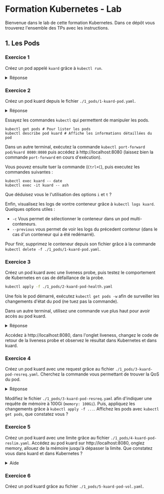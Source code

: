 # Formation Kubernetes - Lab

Bienvenue dans le lab de cette formation Kubernetes. Dans ce dépôt vous trouverez l'ensemble des TPs avec les instructions.

## 1. Les Pods

### Exercice 1

Créez un pod appelé `kuard` grâce à `kubectl run`.

<details><summary>Réponse</summary>
  
  ```bash
    kubectl run kuard --image=gcr.io/kuar-demo/kuard-amd64:blue
    kubectl get pods
    kubectl delete pod/kuard
  ```

</details>
  
### Exercice 2

Créez un pod kuard depuis le fichier `./1_pods/1-kuard-pod.yaml`.

<details><summary>Réponse</summary>
  
  ```bash
    # Si vous obtenez une erreur, vous avez peut être oublié de supprimer le pod kuard de l'exercice 1...
    kubectl apply -f ./1_pods/1-kuard-pod.yaml
  ```

</details>

Essayez les commandes `kubectl` qui permettent de manipuler les pods.

```shell
kubectl get pods # Pour lister les pods
kubectl describe pod kuard # Affiche les informations détaillées du pod
```

Dans un autre terminal, exécutez la commande `kubectl port-forward pod/kuard 8080:8080` puis accédez à http://localhost:8080 (laissez bien la commande `port-forward` en cours d'exécution).

Vous pouvez ensuite tuer la commande (`Ctrl+C`), puis executez les commandes suivantes :

```shell
kubectl exec kuard -- date
kubectl exec -it kuard -- ash
```
Que déduisez vous le l'utilisation des options `i` et `t` ?

Enfin, visualisez les logs de vontre conteneur grâce à `kubectl logs kuard`.
Quelques options utiles : 
* `-c` Vous permet de sélectionner le conteneur dans un pod multi-conteneurs.
* `--previous` vous permet de voir les logs du précedent contenur (dans le cas d'un conteneur qui a été redémarré).

Pour finir, supprimez le conteneur depuis son fichier grâce à la commande `kubectl delete -f ./1_pods/1-kuard-pod.yaml`.

### Exercice 3

Créez un pod kuard avec une liveness probe, puis testez le comportement de Kubernetes en cas de défaillance de la probe.

```bash
kubectl apply -f ./1_pods/2-kuard-pod-health.yaml
```

Une fois le pod démarré, exécutez `kubectl get pods -w` afin de surveiller les changements d'état du pod (ne tuez pas la commande).

Dans un autre terminal, utilisez une commande vue plus haut pour avoir accès au pod kuard.
<details>
  <summary>Réponse</summary>
  
  ```bash
  # Exécutez cette commande dans un autre terminal
  kubectl port-forward pod/kuard 8080:8080
  ```
  
</details>

Accédez à http://localhost:8080, dans l'onglet liveness, changez le code de retour de la liveness probe et observez le résultat dans Kubernetes et dans kuard.

### Exercice 4

Créez un pod kuard avec une request grâce au fichier `./1_pods/3-kuard-pod-resreq.yaml`. Cherchez la commande vous permettant de trouver la QoS du pod.

<details><summary>Réponse</summary>
  
  ```bash
    kubectl apply -f ./1_pods/3-kuard-pod-resreq.yaml
    kubectl describe pod kuard | grep -i QoS
  ```

</details>

Modifiez le fichier `./1_pods/3-kuard-pod-resreq.yaml` afin d'indiquer une requête de mémoire à 100Gi (`memory: 100Gi`).
Puis, appliquez les changements grâce à `kubectl apply -f ...`. Affichez les pods avec `kubectl get pods`, que constatez vous ?

### Exercice 5

Créez un pod kuard avec une limite grâce au fichier `./1_pods/4-kuard-pod-reslim.yaml`. Accédez au pod kuard sur http://localhost:8080, onglez memory, allouez de la mémoire jusqu'à dépasser la limite. Que constatez vous dans kuard et dans Kubernetes ?

<details>
  <summary>Aide</summary>
  
  ```bash
  kubectl apply -f ./1_pods/4-kuard-pod-reslim.yaml
  kubectl get po -w # Laisser la commande s'exécuter
  # Dans un autre terminal
  kubectl port-forward pod/kuard 8080:8080
  ```
</details>

### Exercice 6

Créez un pod kuard grâce au fichier `./1_pods/5-kuard-pod-vol.yaml`.

